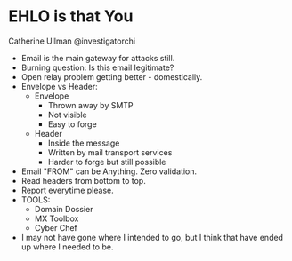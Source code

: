# EHLO is that You

Catherine Ullman @investigatorchi

- Email is the main gateway for attacks still.
- Burning question: Is this email legitimate? 
- Open relay problem getting better - domestically. 
- Envelope vs Header: 
	- Envelope
		- Thrown away by SMTP
		- Not visible
		- Easy to forge
	- Header
		- Inside the message
		- Written by mail transport services
		- Harder to forge but still possible
- Email "FROM" can be Anything. Zero validation.
- Read headers from bottom to top.
- Report everytime please. 
- TOOLS: 
	- Domain Dossier
	- MX Toolbox
	- Cyber Chef
- I may not have gone where I intended to go, but I think that have ended up where I needed to be.
